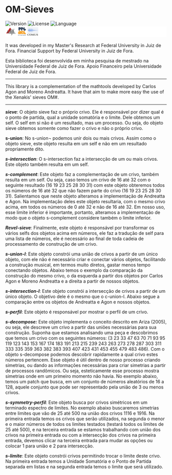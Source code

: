 # OM-Sieves

![Version](https://img.shields.io/badge/version-BETA-green.svg?style=flat-square) ![License](https://img.shields.io/badge/license-GPL3-blue.svg?style=flat-square) ![Language](https://img.shields.io/badge/language-Lisp-yellow.svg?style=flat-square) ![UFJF](https://github.com/charlesneimog/OM-Sieves/blob/master/Imagens/logo.png)

It was developed in my Master's Research at Federal University in Juiz de Fora. Financial Support by Federal University in Juiz de Fora.

Esta biblioteca foi desenvolvida em minha pesquisa de mestrado na Universidade Federal de Juiz de Fora. Apoio Financeiro pela Universidade Federal de Juiz de Fora.


------

This library is a complementation of the mathtools developed by Carlos Agon and Moreno Andreatta. It have that aim to make more easy the use of the Xenakis' sieves OM#.

------


_**sieve**_: O objeto sieve faz o próprio crivo. Ele é responsável por dizer qual é o ponto de partida, qual a unidade somatória e o limite. Dele obtemos um self. O self em si não é um resultado, mas um processo. Ou seja, do objeto sieve obtemos somente como fazer o crivo e não o próprio crivo.

__s-union__: No s-union¬ podemos unir dois ou mais crivos. Assim como o objeto sieve¸ este objeto resulta em um self e não em um resultado propriamente dito.

**_s-intersection_**: O s-intersection faz a intersecção de um ou mais crivos. Este objeto também resulta em um self.

**_s-complement_**: Este objeto faz a complementação de um crivo, também resulta em um self. Ou seja, caso temos um crivo de 16 até 32 com o seguinte resultado (16 19 23 25 28 30 31) com este objeto obteremos todos os números de 16 até 32 que não fazem parte do crivo (16 19 23 25 28 30 31). Salientamos que neste objeto alteramos a implementação de Andreatta e Agon. Na implementação deles este objeto resultaria, com o mesmo crivo acima, em todos os números de 0 até 32 e não de 16 até 32. Em nosso uso, esse limite inferior é importante, portanto, alteramos a implementação de modo que o objeto s-complement considere também o limite inferior.

**_Revel-sieve_**: Finalmente, este objeto é responsável por transformar os vários selfs dos objetos acima em números, ele faz a tradução de self para uma lista de números, ele é necessário ao final de toda cadeia de processamento de construção de um crivo.

_**s-union-l**_: Este objeto constrói uma união de crivos a partir de um único objeto, com ele não é necessário criar e conectar vários objetos, facilitando a construção musical, em termos muito diretos, gastar menos tempo conectando objetos. Abaixo temos o exemplo da comparação da construção do mesmo crivo, o da esquerda a partir dos objetos por Carlos Agon e Moreno Andreatta e a direita a partir de nossos objetos.


_**s-intersection-l**_: Este objeto constrói a intersecção de crivos a partir de um único objeto. O objetivo dele é o mesmo que o c-union-l. Abaixo segue a comparação entre os objetos de Andreatta e Agon e nossos objetos.

_**s-perfil**_: Este objeto é responsável por mostrar o perfil de um crivo.

_**s-decompose:**_ Este objeto implementa o conceito descrito em Ariza (2005), ou seja, ele descreve um crivo a partir das uniões necessárias para sua construção. Suponha que estamos analisando uma peça e descobrimos que temos um crivo com os seguintes números: (3 23 33 47 63 70 71 93 95 119 123 143 153 167 174 183 191 213 215 239 243 263 273 278 287 303 311 333 335 359 363 382 383 393 407 423 431 453 455 479 483 486). Com o objeto s-decompose podemos descobrir rapidamente a qual crivo estes números pertencem. 
Esse objeto é útil dentro de nosso processo criando simetrias, ou dando as informações necessárias para criar simetrias a partir de processos randômicos. Ou seja, esteticamente esse processo mostra simetrias onde em um primeiro momento não havia. No exemplo abaixo, temos um patch que busca, em um conjunto de números aleatórios de 16 a 128, aquele conjunto que pode ser representado pela união de 3 ou menos crivos. 

_**s-symmetry-perfil**_: Este objeto busca por crivos simétricos em um terminado espectro de limites. No exemplo abaixo buscaremos simetrias entre limites que vão de 25 até 500 na união dos crivos 1116 e 1916. Na primeira entrada temos os crivos que serão utilizados, na segunda o menor e o maior números de todos os limites testados (testará todos os limites de 25 até 500), e na terceira entrada se estamos trabalhando com união dos crivos na primeira entrada ou com a intersecção dos crivos na primeira entrada, devemos clicar na terceira entrada para mudar as opções ou colocar 1 para união e 2 para intersecção. 
 
_**s-limite**_: Este objeto constrói crivos permitindo trocar o limite deste crivo. Na primeira entrada temos a Unidade Somatória e o Ponto de Partida separada em listas e na segunda entrada temos o limite que será utilizado. 





